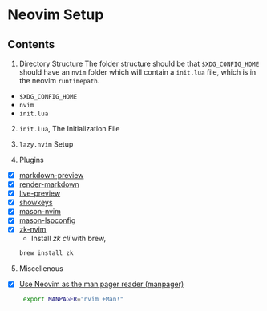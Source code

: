 # Neovim Setup

## Contents

1. Directory Structure
   The folder structure should be that `$XDG_CONFIG_HOME` should have an
   `nvim` folder which will contain a `init.lua` file, which is in the
   neovim `runtimepath`.

- `$XDG_CONFIG_HOME`
- `nvim`
- `init.lua`

2. `init.lua`, The Initialization File

3. `lazy.nvim` Setup

4. Plugins

- [x] [markdown-preview](https://github.com/iamcco/markdown-preview.nvim)
- [x] [render-markdown](https://github.com/MeanderingProgrammer/render-markdown.nvim)
- [x] [live-preview](https://github.com/brianhuster/live-preview.nvim)
- [x] [showkeys](https://github.com/nvzone/showkeys)
- [x] [mason-nvim](https://github.com/mason-org/mason.nvim)
- [x] [mason-lspconfig](https://github.com/mason-org/mason-lspconfig.nvim)
- [x] [zk-nvim](https://github.com/zk-org/zk-nvim)
  - Install _zk cli_ with brew,
  ```bash
  brew install zk
  ```

5. Miscellenous

- [x] [Use Neovim as the man pager reader (manpager)](https://www.visualmode.dev/a-better-man-page-viewer)

  ```bash
   export MANPAGER="nvim +Man!"
  ```

```

```

